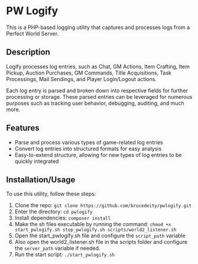 # PW Logify
This is a PHP-based logging utility that captures and processes logs from a Perfect World Server.

## Description
Logify processes log entries, such as Chat, GM Actions, Item Crafting, Item Pickup, Auction Purchases, GM Commands, Title Acquisitions, Task Processings, Mail Sendings, and Player Login/Logout actions.

Each log entry is parsed and broken down into respective fields for further processing or storage. These parsed entries can be leveraged for numerous purposes such as tracking user behavior, debugging, auditing, and much more.

## Features
* Parse and process various types of game-related log entries
* Convert log entries into structured formats for easy analysis
* Easy-to-extend structure, allowing for new types of log entries to be quickly integrated

## Installation/Usage
To use this utility, follow these steps:

1. Clone the repo: `git clone https://github.com/brucedeity/pwlogify.git`
2. Enter the directory: `cd pwlogify`
3. Install dependencies: `composer install`
4. Make the sh files executable by running the command: `chmod +x start_pwlogify.sh stop_pwlogify.sh scripts/world2_listener.sh`
5. Open the start_pwlogify.sh file and configure the `script_path` variable
6. Also open the world2_listener.sh file in the scripts folder and configure the `server_path` variable if needed.
7. Run the start script: `./start_pwlogify.sh`